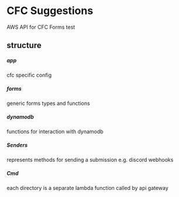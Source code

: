 # CFC Suggestions
AWS API for CFC Forms
test
## structure
##### app
cfc specific config 

##### forms
generic forms types and functions

##### dynamodb
functions for interaction with dynamodb

##### Senders
represents methods for sending a submission e.g. discord webhooks

##### Cmd
each directory is a separate lambda function called by api gateway

